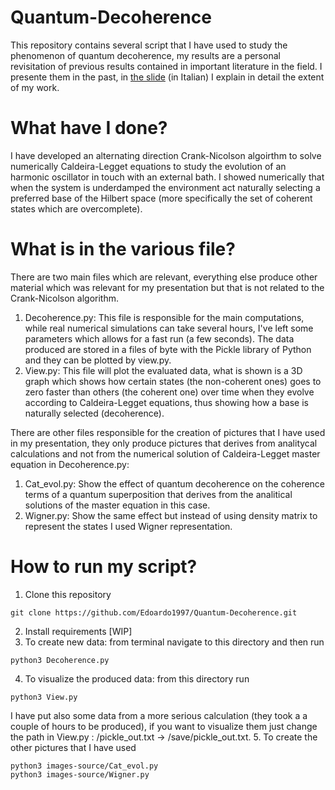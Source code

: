 # Quantum-Decoherence

This repository contains several script that I have used to study the phenomenon of quantum decoherence, my results are a personal revisitation of previous results contained in important literature in the field. I presente them in the past, in [the slide](https://github.com/Edoardo1997/Quantum-Decoherence/blob/main/Presentation.pdf) (in Italian) I explain in detail the extent of my work.
# What have I done?

I have developed an alternating direction Crank-Nicolson algoirthm to solve numerically Caldeira-Legget equations to study the evolution of an harmonic oscillator in touch with an external bath. I showed numerically that when the system is underdamped the environment act naturally selecting a preferred base of the Hilbert space (more specifically the set of coherent states which are overcomplete).
# What is in the various file?

There are two main files which are relevant, everything else produce other material which was relevant for my presentation but that is not related to the Crank-Nicolson algorithm.
1. Decoherence.py: This file is responsible for the main computations, while real numerical simulations can take several hours, I've left some parameters which allows for a fast run (a few seconds). The data produced are stored in a files of byte with the Pickle library of Python and they can be plotted by view.py.
2. View.py: This file will plot the evaluated data, what is shown is a 3D graph which shows how certain states (the non-coherent ones) goes to zero faster than others (the coherent one) over time when they evolve according to Caldeira-Legget equations, thus showing how a base is naturally selected (decoherence).

There are other files responsible for the creation of pictures that I have used in my presentation, they only produce pictures that derives from analitycal calculations and not from the numerical solution of Caldeira-Legget master equation in Decoherence.py:
1. Cat_evol.py: Show the effect of quantum decoherence on the coherence terms of a quantum superposition that derives from the analitical solutions of the master equation in this case. 
2. Wigner.py: Show the same effect but instead of using density matrix to represent the states I used Wigner representation.

# How to run my script?
1. Clone this repository
```
git clone https://github.com/Edoardo1997/Quantum-Decoherence.git
```
2. Install requirements [WIP]
3. To create new data: from terminal navigate to this directory and then run 
```
python3 Decoherence.py
```
4. To visualize the produced data: from this directory run
```
python3 View.py
```
I have put also some data from a more serious calculation (they took a a couple of hours to be produced), if you want to visualize them just change the path in View.py : /pickle_out.txt -> /save/pickle_out.txt. 
5. To create the other pictures that I have used 
```
python3 images-source/Cat_evol.py
python3 images-source/Wigner.py
```

